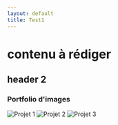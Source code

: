 ```yaml
---
layout: default
title: Test1
---
```


# contenu à rédiger

## header 2

### Portfolio d'images

<div class="portfolio-images">
    <img src="{{ '/assets/images/projet1.jpg' | relative_url }}" alt="Projet 1">
    <img src="{{ '/assets/images/projet2.jpg' | relative_url }}" alt="Projet 2">
    <img src="{{ '/assets/images/projet3.jpg' | relative_url }}" alt="Projet 3">
</div>
